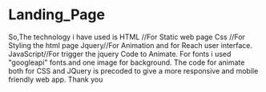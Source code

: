 # Landing_Page
So,The technology i have used is HTML //For Static web page
                                  Css //For Styling the html page
                                Jquery//For Animation and for Reach user interface.
                            JavaScript//For trigger the jquery Code to Animate.
 For fonts i used "googleapi" fonts.and one image for background.
 The code for animate both for CSS and JQuery is precoded to give a more responsive and mobile friendly web app.
 Thank you                         
